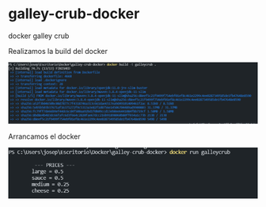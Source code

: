 # galley-crub-docker
docker galley crub 

Realizamos la build del docker 

![build](images/build.PNG)

Arrancamos el docker

![run](images/run.PNG)

